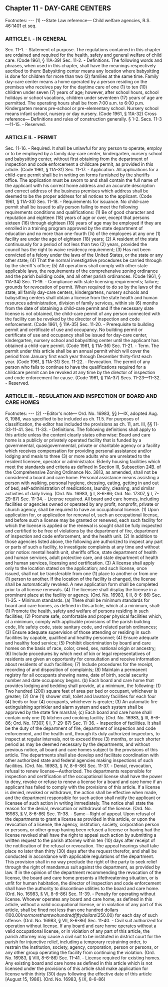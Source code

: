 ## Chapter 11 - DAY-CARE CENTERS
Footnotes:
--- (1) --State Law reference— Child welfare agencies, R.S. 46:1401 et seq.
### ARTICLE I. - IN GENERAL
Sec. 11-1. - Statement of purpose.
The regulations contained in this chapter are ordained and required for the health, safety and general welfare of
child care.
(Code 1961, § 11A-39)
Sec. 11-2. - Definitions.
The following words and phrases, when used in this chapter, shall have the meanings respectively ascribed to
them:
Babysitting center means any location where babysitting is done for children for more than two (2) families at
the same time.
Family day-care center means a home operated by a person residing on the premises who receives pay for the
daytime care of one (1) to ten (10) children under seven (7) years of age; however, after school hours, school
holidays or school vacations, children under seventeen (17) years of age are permitted. The operating hours shall
be from 7:00 a.m. to 6:00 p.m.
Kindergarten means pre-school or pre-elementary school.
Nursery school means infant school, nursery or day nursery.
(Code 1961, § 11A-32)
Cross reference— Definitions and rules of construction generally. § 1-2.
Secs. 11-3—11-15. - Reserved.
### ARTICLE II. - PERMIT
Sec. 11-16. - Required.
It shall be unlawful for any person to operate, employ or to be employed by a family day-care center,
kindergarten, nursery school and babysitting center, without first obtaining from the department of inspection
and code enforcement a childcare permit, as provided in this article.
(Code 1961, § 11A-31)
Sec. 11-17. - Application.
All applications for a child-care permit shall be in writing on forms furnished by the sheriffs office. The
application must be sworn to and shall contain the full name of the applicant with his correct home address and
an accurate description and correct address of the business premises which address shall be deemed to be the
proper address for all notices to the applicant.
(Code 1961, § 11A-33)
Sec. 11-18. - Requirements for issuance.
No child-care permit shall be issued to ally person failing to meet the following requirements conditions and
qualifications:
(1)
Be of good character and reputation and eighteen (18) years of age or over, except that persons sixteen (16)
through eighteen (18) years of age may be employed if they are enrolled in a training program approved by the
state department of education and no more than one-fourth (¼) of the employees at any one (1) facility are under
the age of eighteen (18) years;
(2)
A resident of the state continuously for a period of not less than two (2) years, provided the council has the right
to waive residency requirement;
(3)
Has not been convicted of a felony under the laws of the United States, or the state or any other state;
(4)
That the normal investigative procedures be carried through by the sheriff's office;
(5)
All operations shall comply with other state applicable laws, the requirements of the comprehensive zoning
ordinance and the parish building code, and all other parish ordinances.
(Code 1961, § 11A-34)
Sec. 11-19. - Compliance with state licensing requirements; failure; grounds for revocation of permit.
When required to do so by the laws of the state, all family day-care centers, kindergartens, nursery schools and
babysitting centers shall obtain a license from the state health and human resources administration, division of
family services, within six (6) months from the date of obtaining a child-care permit and if the necessary slate
license is not obtained, the child-care permit of any person connected with the facility can be revoked by the
director of inspection and code enforcement.
(Code 1961, § 11A-35)
Sec. 11-20. - Prerequisite to building permit and certificate of use and occupancy.
No building permit or certificate of use and occupancy shall be issued for day-care center, kindergarten, nursery
school and babysitting center until the applicant has obtained a child-care permit.
(Code 1961, § 11A-36)
Sec. 11-21. - Term.
The permit under this article shall be an annual permit which will cover the period from January first each year
through December thirty-first each year.
(Code 1961, § 11A-31)
Sec. 11-22. - Revocation.
The permit of any person who fails to continue to have the qualifications required for a childcare permit can be
revoked at any time by the director of inspection and code enforcement for cause.
(Code 1961, § 11A-37)
Secs. 11-23—11-32. - Reserved.
### ARTICLE III. - REGULATION AND INSPECTION OF BOARD AND CARE HOMES
Footnotes:
--- (2) --Editor's note— Ord. No. 16983, §§ I—IX, adopted Aug. 6, 1986, was specified to be included as ch. 11.5. For
purposes of classification, the editor has included the provisions as ch. 11, art. III, §§ 11-33-11-41.
Sec. 11-33. - Definitions.
The following definitions shall apply to this article unless the content clearly states otherwise:
Board and care home is a publicly or privately operated facility that is funded by a governmental,
quasigovernmental, private or charitable agency or a facility which receives compensation for providing
personal assistance and/or lodging and meals to three (3) or more adults who are unrelated to the resident
licensee, operator or administrator. Elderly housing facilities which meet the standards and criteria as defined in
Section III, Subsection 24B. of the Comprehensive Zoning Ordinance No. 3813, as amended, shall not be
considered a board and care home.
Personal assistance means assisting a person with walking, personal hygiene, dressing, eating, getting in and out
of bed, self-administration of medications, laundry, cleaning, and similar activities of daily living.
(Ord. No. 16983, § I, 8-6-86; Ord. No. 17307, § I, 7-29-87)
Sec. 11-34. - License required.
All board and care homes, including facilities or agencies owned or operated by any profit, nonprofit, private or
church agency, shall be required to have an occupational license.
(1)
Upon application for, or application for renewal of, such an occupational license, and before such a license may
be granted or renewed, each such facility for which the license is applied or the renewal is sought shall be fully
inspected and certified to be free of violations by the department of fire, department of inspection and code
enforcement, and the health unit.
(2)
In addition to those agencies listed above, the following are authorized to inspect any part or parts of such a
facility, to investigate complaints at any time and without prior notice: mental health unit, sheriffs office, state
department of health and human services, adult protective care, and state department of health and human
services, licensing and certification.
(3)
A license shall apply only to the location stated on the application; and such license, once issued, shall not be
transferable from one (1) place to another or from one (1) person to another. If the location of the facility is
changed, the license shall be automatically revoked. A new application form shall be completed prior to all
license renewals.
(4)
The licensee shall display the license in a prominent place at the facility or agency.
(Ord. No. 16983, § II, 8-6-86)
Sec. 11-35. - Minimum standards.
(a)
There shall be minimum standards for board and care homes, as defined in this article, which at a minimum,
shall:
(1)
Promote the health, safety and welfare of persons residing in such facilities;
(2)
Promote safe, comfortable and proper physical facilities which, at a minimum, comply with applicable
provisions of the parish building code, life safety code, state sanitary code, and related parish ordinances;
(3)
Ensure adequate supervision of those attending or residing in such facilities by capable, qualified and healthy
personnel;
(4)
Ensure adequate and healthy food service;
(5)
Prohibit discrimination by board and care homes on the basis of race, color, creed, sex, national origin or
ancestry;
(6)
Include procedures by which next of kin or legal representatives of residents are given an opportunity for
consultation and receive information about residents of such facilities;
(7)
Include procedures for the receipt, recording of and disposition of complaints;
(8)
Maintain a permanent registry for all occupants showing name, date of birth, social security number and date
occupancy begins.
(b)
Each board and care home that provides lodging and bedding shall provide, at a minimum, the following:
(1)
Two hundred (200) square feet of area per bed or occupant, whichever is greater;
(2)
One (1) shower stall, toilet and lavatory facilities for each four (4) beds or four (4) occupants, whichever is
greater;
(3)
An automatic fire extinguishing sprinkler and alarm system and each system shall be approved by the state fire
marshal;
(c)
Each board and care home shall contain only one (1) kitchen and cooking facility.
(Ord. No. 16983, § III, 8-6-86; Ord. No. 17307, § I, 7-29-87)
Sec. 11-36. - Inspection of facilities.
It shall be the duty of the department of fire, department of inspection and code enforcement, and the health unit,
through its duly authorized inspectors, to inspect at regular intervals, not to exceed three (3) months, or such
shorter period as may be deemed necessary by the departments, and without previous notice, all board and care
homes subject to the provisions of this article. The departments shall also develop and facilitate coordination
with other authorized state and federal agencies making inspections of such facilities.
(Ord. No. 16983, § IV, 8-6-86)
Sec. 11-37. - Denial, revocation, refusal to renew license—Authorized.
The departments responsible for inspection and certification of the occupational license shall have the power to
deny, revoke or refuse to renew a license for a board and care home if an applicant has failed to comply with the
provisions of this article. If a license is denied, revoked or withdrawn, the action shall be effective when made,
and the department responsible for such action shall notify the applicant or licensee of such action in writing
immediately. The notice shall state the reason for the denial, revocation or withdrawal of the license.
(Ord. No. 16983, § V, 8-6-86)
Sec. 11-38. - Same—Right of appeal.
Upon refusal of the departments to grant a license as provided in this article, or upon the revocation of a license,
the agency, institution, society, corporation person or persons, or other group having been refused a license or
having had the license revoked shall have the right to appeal such action by submitting a written request to the
parish attorney within ten (10) days after receipt of the notification of the refusal or revocation. The appeal
hearings shall take place no later than thirty (30) days after the request therefor, and shall be conducted in
accordance with applicable regulations of the department. This provision shall in no way preclude the right of
the party to seek relief through the right of mandamus suit against the department, as provided by law. If in the
opinion of the department recommending the revocation of the license, the board and care home presents a lifethreatening situation, or is unfit for human habitation, the director of inspection and code enforcement shall have
the authority to discontinue utilities to the board and care home.
(Ord. No. 16983, § VI, 8-6-86)
Sec. 11-39. - Penalty for operating without license.
Whoever operates any board and care home, as defined in this article, without a valid occupational license, or in
violation of any part of this article, shall be fined not less than one hundred dollars ($100.00) nor more than two
hundred fifty dollars ($250.00) for each day of such offense.
(Ord. No. 16983, § VII, 8-6-86)
Sec. 11-40. - Civil suit authorized for operation without license.
If any board and care home operates without a valid occupational license, or in violation of any part of this
article, the parish attorney may cause a civil suit to be instituted in district court for the parish for injunctive
relief, including a temporary restraining order, to restrain the institution, society, agency, corporation, person or
persons, or any other group operating the facility from continuing the violation.
(Ord. No. 16983, § VIII, 8-6-86)
Sec. 11-41. - License required for existing homes.
Any existing board and care home as defined in this article which is not licensed under the provisions of this
article shall make application for license within thirty (30) days following the effective date of this article
[August 15, 1986].
(Ord. No. 16983, § IX, 8-6-86)
